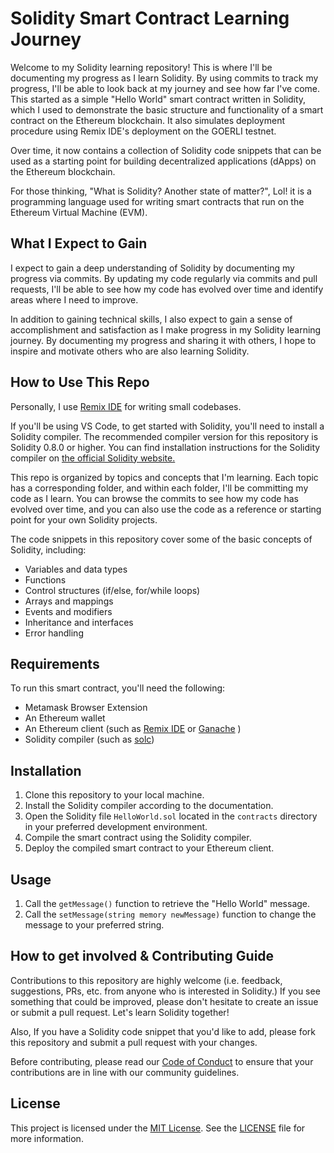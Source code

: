 # Solidity Smart Contract Learning Journey

Welcome to my Solidity learning repository! This is where I'll be documenting my progress as I learn Solidity.
By using commits to track my progress, I'll be able to look back at my journey and see how far I've come.
This started as a simple "Hello World" smart contract written in Solidity, which I used to demonstrate the basic structure and functionality of a smart contract on the Ethereum blockchain. It also simulates deployment procedure using Remix IDE's deployment on the GOERLI testnet.

Over time, it now contains a collection of Solidity code snippets that can be used as a starting point for building decentralized applications (dApps) on the Ethereum blockchain. 

For those thinking, "What is Solidity? Another state of matter?", Lol! it is a programming language used for writing smart contracts that run on the Ethereum Virtual Machine (EVM).

## What I Expect to Gain

I expect to gain a deep understanding of Solidity by documenting my progress via commits. By updating my code regularly via commits and pull requests, I'll be able to see how my code has evolved over time and identify areas where I need to improve.

In addition to gaining technical skills, I also expect to gain a sense of accomplishment and satisfaction as I make progress in my Solidity learning journey. By documenting my progress and sharing it with others, I hope to inspire and motivate others who are also learning Solidity.

## How to Use This Repo

Personally, I use [Remix IDE](https://remix.ethereum.org) for writing small codebases. 

If you'll be using VS Code, to get started with Solidity, you'll need to install a Solidity compiler. The recommended compiler version for this repository is Solidity 0.8.0 or higher. You can find installation instructions for the Solidity compiler on [the official Solidity website.](https://docs.soliditylang.org/)

This repo is organized by topics and concepts that I'm learning. Each topic has a corresponding folder, and within each folder, I'll be committing my code as I learn. You can browse the commits to see how my code has evolved over time, and you can also use the code as a reference or starting point for your own Solidity projects.

The code snippets in this repository cover some of the basic concepts of Solidity, including:

* Variables and data types
* Functions
* Control structures (if/else, for/while loops)
* Arrays and mappings
* Events and modifiers
* Inheritance and interfaces
* Error handling

## Requirements

To run this smart contract, you'll need the following:

- Metamask Browser Extension
- An Ethereum wallet
- An Ethereum client (such as [Remix IDE](https://remix.ethereum.org/) or [Ganache](https://www.trufflesuite.com/ganache) )
- Solidity compiler (such as [solc](https://solidity.readthedocs.io/en/latest/installing-solidity.html))

## Installation

1. Clone this repository to your local machine.
2. Install the Solidity compiler according to the documentation.
3. Open the Solidity file `HelloWorld.sol` located in the `contracts` directory in your preferred development environment.
4. Compile the smart contract using the Solidity compiler.
5. Deploy the compiled smart contract to your Ethereum client.

## Usage

1. Call the `getMessage()` function to retrieve the "Hello World" message.
2. Call the `setMessage(string memory newMessage)` function to change the message to your preferred string.

## How to get involved & Contributing Guide

Contributions to this repository are highly welcome (i.e. feedback, suggestions, PRs, etc. from anyone who is interested in Solidity.) If you see something that could be improved, please don't hesitate to create an issue or submit a pull request. Let's learn Solidity together!

Also, If you have a Solidity code snippet that you'd like to add, please fork this repository and submit a pull request with your changes.

Before contributing, please read our [Code of Conduct](CODE_OF_CONDUCT.md) to ensure that your contributions are in line with our community guidelines.

## License

This project is licensed under the [MIT License](https://opensource.org/licenses/MIT). See the [LICENSE](LICENSE) file for more information.
